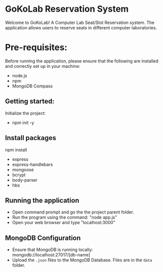 # GoKoLab Reservation System
Welcome to GoKoLab! A Computer Lab Seat/Slot Reservation system.
The application allows users to reserve seats in different computer laboratories.

# Pre-requisites:
Before running the application, please ensure that the following are installed and correctly set up in your machine:
- node.js
- npm
- MongoDB Compass

## Getting started:
Initialize the project:
- npm init -y

## Install packages
npm install
- express
- express-handlebars
- mongoose
- bcrypt
- body-parser
- hbs

## Running the application
- Open command prompt and go the the project parent folder.
- Run the program using the command: "node app.js"
- Open your web browser and type "localhost:3000"

## MongoDB Configuration
- Ensure that MongoDB is running locally: mongodb://localhost:27017/[db-name]
- Upload the `.json` files to the MongoDB Database. Files are in the `data` folder.

